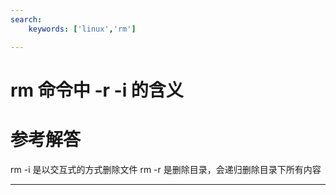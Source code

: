 ```yaml
---
search:
    keywords: ['linux','rm']

---
```



# rm 命令中 -r -i 的含义

# 参考解答

rm -i 是以交互式的方式删除文件
rm -r 是删除目录，会递归删除目录下所有内容

---
